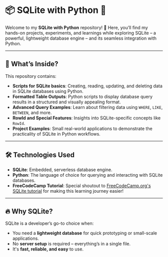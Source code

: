 # 📦 SQLite with Python 🚀

Welcome to my **SQLite with Python** repository! 🎉 Here, you’ll find my hands-on projects, experiments, and learnings while exploring SQLite – a powerful, lightweight database engine – and its seamless integration with Python.  

---

## 🌟 **What’s Inside?**
This repository contains:
- **Scripts for SQLite basics**: Creating, reading, updating, and deleting data in SQLite databases using Python.
- **Formatted Table Outputs**: Python scripts to display database query results in a structured and visually appealing format.
- **Advanced Query Examples**: Learn about filtering data using `WHERE`, `LIKE`, `BETWEEN`, and more.
- **RowId and Special Features**: Insights into SQLite-specific concepts like `RowId`.
- **Project Examples**: Small real-world applications to demonstrate the practicality of SQLite in Python workflows.

---

## 🛠️ **Technologies Used**
- **SQLite**: Embedded, serverless database engine.
- **Python**: The language of choice for querying and interacting with SQLite databases.
- **FreeCodeCamp Tutorial**: Special shoutout to [FreeCodeCamp.org's SQLite tutorial](https://youtu.be/byHcYRpMgI4?si=oo_o39xLvNeq3DTJ) for making this learning journey easier!

---

## 🔥 **Why SQLite?**
SQLite is a developer’s go-to choice when:
- You need a **lightweight database** for quick prototyping or small-scale applications.
- No **server setup** is required – everything’s in a single file. 
- It's **fast, reliable, and easy** to use.
